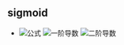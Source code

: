 sigmoid
-------

* ![公式](https://github.com/junjianhong/learning/blob/master/resource/img/sigmoid.jpg)
![一阶导数](https://github.com/junjianhong/learning/blob/master/resource/img/sigmod_1.jpg) 
![二阶导数](https://github.com/junjianhong/learning/blob/master/resource/img/sidmoid_2.jpg)
